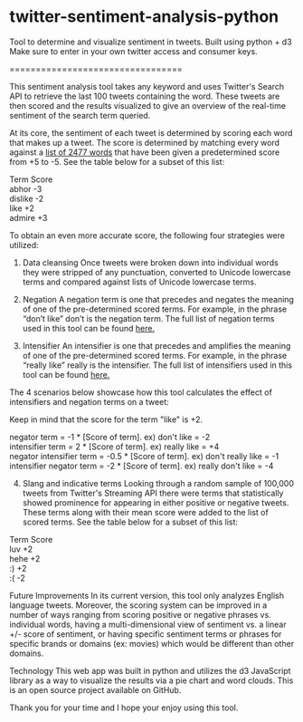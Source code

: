 twitter-sentiment-analysis-python
=================================

Tool to determine and visualize sentiment in tweets. Built using python + d3
Make sure to enter in your own twitter access and consumer keys.

=================================

This sentiment analysis tool takes any keyword and uses Twitter's Search API to retrieve the last 100 tweets containing the word. These tweets are then scored and the results visualized to give an overview of the real-time sentiment of the search term queried. 

At its core, the sentiment of each tweet is determined by scoring each word that makes up a tweet. The score is determined by matching every word against a [list of 2477 words](twittersentiment.s3.amazonaws.com/sentiment3.txt "Sentiment.txt") that have been given a predetermined score from +5 to -5. See the table below for a subset of this list:

Term	 Score <br>
abhor 	-3<br>
dislike	-2<br>
like  	+2<br>
admire	+3<br>

To obtain an even more accurate score, the following four strategies were utilized: 

1. Data cleansing
Once tweets were broken down into individual words they were stripped of any punctuation, converted to Unicode lowercase terms and compared against lists of Unicode lowercase terms. 

2. Negation
A negation term is one that precedes and negates the meaning of one of the pre-determined scored terms. For example, in the phrase “don’t like” don’t is the negation term. The full list of negation terms used in this tool can be found [here.](twittersentiment.s3.amazonaws.com/negation1.txt "Negation.txt") 

3. Intensifier
An intensifier is one that precedes and amplifies the meaning of one of the pre-determined scored terms. For example, in the phrase “really like” really is the intensifier. The full list of intensifiers used in this tool can be found [here.](twittersentiment.s3.amazonaws.com/intensitifer.txt "Intensitifer.txt")

The 4 scenarios below showcase how this tool calculates the effect of intensifiers and negation terms on a tweet: 

Keep in mind that the score for the term "like" is +2. 

negator term = -1 * [Score of term]. ex) don't like = -2 <br>
intensifier term = 2 * [Score of term]. ex) really like = +4 <br>
negator intensifier term = -0.5 * [Score of term]. ex) don't really like = -1 <br>
intensifier negator term = -2 * [Score of term]. ex) really don't like = -4 <br>

4. Slang and indicative terms
Looking through a random sample of 100,000 tweets from Twitter's Streaming API there were terms that statistically showed prominence for appearing in either positive or negative tweets. These terms along with their mean score were added to the list of scored terms. See the table below for a subset of this list:

Term	 Score<br>
luv	  +2<br>
hehe	+2<br>
:)  	+2<br>
:(  	-2<br>

Future Improvements
In its current version, this tool only analyzes English language tweets. Moreover, the scoring system can be improved in a number of ways ranging from scoring positive or negative phrases vs. individual words, having a multi-dimensional view of sentiment vs. a linear +/- score of sentiment, or having specific sentiment terms or phrases for specific brands or domains (ex: movies) which would be different than other domains.

Technology
This web app was built in python and utilizes the d3 JavaScript library as a way to visualize the results via a pie chart and word clouds. This is an open source project available on GitHub.

Thank you for your time and I hope your enjoy using this tool.
